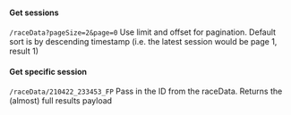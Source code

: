 ####  Get sessions
```/raceData?pageSize=2&page=0```
Use limit and offset for pagination. Default sort is by descending timestamp (i.e. 
the latest session would be page 1, result 1)

####  Get specific session
```/raceData/210422_233453_FP```
Pass in the ID from the raceData. Returns the (almost) full results payload
